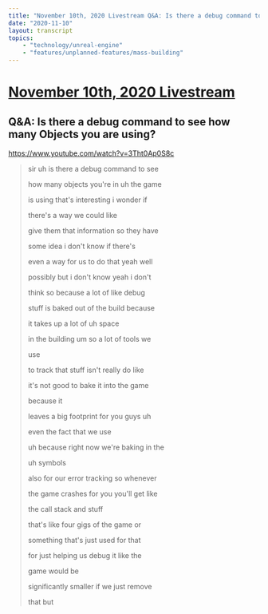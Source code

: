```yaml
---
title: "November 10th, 2020 Livestream Q&A: Is there a debug command to see how many Objects you are using?"
date: "2020-11-10"
layout: transcript
topics:
    - "technology/unreal-engine"
    - "features/unplanned-features/mass-building"
---
```

# [November 10th, 2020 Livestream](../2020-11-10.md)
## Q&A: Is there a debug command to see how many Objects you are using?
https://www.youtube.com/watch?v=3Tht0Ap0S8c
> sir uh is there a debug command to see
> 
> how many objects you're in uh the game
> 
> is using that's interesting i wonder if
> 
> there's a way we could like
> 
> give them that information so they have
> 
> some idea i don't know if there's
> 
> even a way for us to do that yeah well
> 
> possibly but i don't know yeah i don't
> 
> think so because a lot of like debug
> 
> stuff is baked out of the build because
> 
> it takes up a lot of uh space
> 
> in the building um so a lot of tools we
> 
> use
> 
> to track that stuff isn't really do like
> 
> it's not good to bake it into the game
> 
> because it
> 
> leaves a big footprint for you guys uh
> 
> even the fact that we use
> 
> uh because right now we're baking in the
> 
> uh symbols
> 
> also for our error tracking so whenever
> 
> the game crashes for you you'll get like
> 
> the call stack and stuff
> 
> that's like four gigs of the game or
> 
> something that's just used for that
> 
> for just helping us debug it like the
> 
> game would be
> 
> significantly smaller if we just remove
> 
> that but
> 
